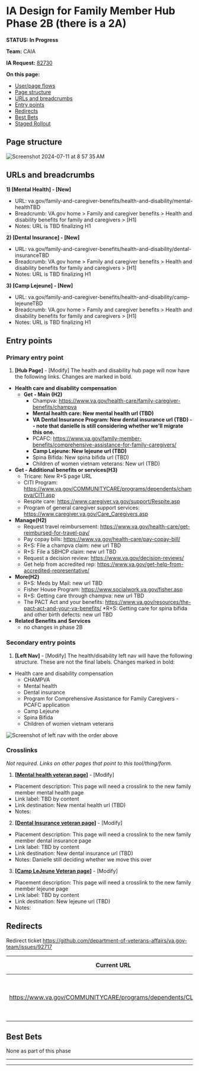 # IA Design for Family Member Hub Phase 2B (there is a 2A)
**STATUS: In Progress**

**Team:** CAIA

**IA Request:** [82730](https://github.com/department-of-veterans-affairs/va.gov-team/issues/82730)

**On this page:**
- [User/page flows](#flows)
- [Page structure](#map)
- [URLs and breadcrumbs](#url)
- [Entry points](#nav)
- [Redirects](#redirects)
- [Best Bets](#bestbets)
- [Staged Rollout](#stagedrollout)


## <a name="map"></a>Page structure<br>

![Screenshot 2024-07-11 at 8 57 35 AM](https://github.com/department-of-veterans-affairs/va.gov-team/assets/122126772/0939be59-8048-4f4e-9c3e-d8eab5e77038)


## <a name="url"></a>URLs and breadcrumbs


**1) [Mental Health] - [New]**
- URL: va.gov/family-and-caregiver-benefits/health-and-disability/mental-healthTBD
- Breadcrumb: VA.gov home > Family and caregiver benefits > Health and disability benefits for family and caregivers > [H1]
- Notes: URL is TBD finalizing H1

**2) [Dental Insurance] - [New]**
- URL: va.gov/family-and-caregiver-benefits/health-and-disability/dental-insuranceTBD
- Breadcrumb: VA.gov home > Family and caregiver benefits > Health and disability benefits for family and caregivers > [H1]
- Notes: URL is TBD finalizing H1

**3) [Camp Lejeune] - [New]**
- URL: va.gov/family-and-caregiver-benefits/health-and-disability/camp-lejeuneTBD
- Breadcrumb: VA.gov home > Family and caregiver benefits > Health and disability benefits for family and caregivers > [H1]
- Notes: URL is TBD finalizing H1




## <a name="nav"></a>Entry points <br>

### Primary entry point

1. **[Hub Page]** - [Modify]
   The health and disability hub page will now have the following links. Changes are marked in bold. 

 - **Health care and disability compensation**
   - **Get - Main (H2)**
      - Champva: https://www.va.gov/health-care/family-caregiver-benefits/champva
      - **Mental health care: New mental health url (TBD)**
      - **VA Dental Insurance Program: New dental insurance url (TBD) -- note that danielle is still considering whether we'll migrate this one.**
      - PCAFC: https://www.va.gov/family-member-benefits/comprehensive-assistance-for-family-caregivers/
      - **Camp Lejeune: New lejeune url (TBD)**
      - Spina Bifida: New spina bifida url (TBD)
      - Children of women vietnam veterans: New url (TBD)
  - **Get - Additional benefits or services(H3)**
      - Tricare: New R+S page URL
      - CITI Program: https://www.va.gov/COMMUNITYCARE/programs/dependents/champva/CITI.asp
      - Respite care: https://www.caregiver.va.gov/support/Respite.asp
      - Program of general caregiver support services: https://www.caregiver.va.gov/Care_Caregivers.asp
  - **Manage(H2)**
      - Request travel reimbursement: https://www.va.gov/health-care/get-reimbursed-for-travel-pay/
      - Pay copay bills: https://www.va.gov/health-care/pay-copay-bill/
      - R+S: File a champva claim: new url TBD
      - R+S: File a SBHCP claim: new url TBD
      - Request a decision review: https://www.va.gov/decision-reviews/
      - Get help from accredited rep: https://www.va.gov/get-help-from-accredited-representative/
  - **More(H2)**
      - R+S: Meds by Mail: new url TBD
      - Fisher House Program: https://www.socialwork.va.gov/fisher.asp
      - R+S: Getting care through champva: new url TBD
      - The PACT Act and your benefits: https://www.va.gov/resources/the-pact-act-and-your-va-benefits/
        *R+S: Getting care for spina bifida and other birth defects: new url TBD
  - **Related Benefits and Services**
      - no changes in phase 2B 


### Secondary entry points

1. **[Left Nav]** - [Modify]
The health/disability left nav will have the following structure. These are not the final labels. Changes marked in bold:

- Health care and disability compensation
   - CHAMPVA
   - Mental health 
   - Dental insurance
   - Program for Comprehensive Assistance for Family Caregivers
      -PCAFC application
   - Camp Lejeune
   - Spina Bifida
   - Children of women vietnam veterans
  
![Screenshot of left nav with the order above](https://github.com/department-of-veterans-affairs/va.gov-team/assets/122126772/81eee394-2764-47d6-9f2e-13a5aa935a17)



### Crosslinks
_Not required. Links on other pages that point to this tool/thing/form._

1. **[[Mental health veteran page](https://www.va.gov/health-care/health-needs-conditions/mental-health/)]** - [Modify]
  - Placement description: This page will need a crosslink to the new family member mental health page
  - Link label: TBD by content
  - Link destination: New mental health url (TBD)
  - Notes:

2. **[[Dental Insurance veteran page](https://www.va.gov/health-care/about-va-health-benefits/dental-care/dental-insurance/)]** - [Modify]
  - Placement description: This page will need a crosslink to the new family member dental insurance page
  - Link label: TBD by content
  - Link destination: New dental insurance url (TBD)
  - Notes: Danielle still deciding whether we move this over

3. **[[Camp LeJeune Veteran page](https://www.va.gov/disability/eligibility/hazardous-materials-exposure/camp-lejeune-water-contamination/#benefits-for-families-who-live)]** - [Modify]
  - Placement description: This page will need a crosslink to the new family member lejeune page
  - Link label: TBD by content
  - Link destination: New lejeune url (TBD)
  - Notes:



## <a name="redirects"></a>Redirects <br>

Redirect ticket https://github.com/department-of-veterans-affairs/va.gov-team/issues/92717

| Current URL                                                                          | Redirect to                                                             | Status                             |
|----------------------------------------------------------------------------------|-------------------------------------------------------------------------|------------------------------------|
| https://www.va.gov/COMMUNITYCARE/programs/dependents/CLFMP.asp                   | Camp Lejeune page (URL TBD)                                             | Waiting for content to finalize H1 |
 

## <a name="bestbets"></a>Best Bets<br>

None as part of this phase


<hr>
<hr>

